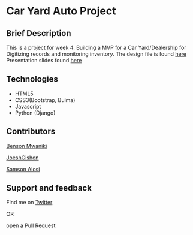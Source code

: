 # Car Yard Auto Project

## Brief Description

This is a project for week 4. Building a MVP for a Car Yard/Dealership for Digitizing records and monitoring inventory. The design file is found [here](https://www.figma.com/community/file/988717066600606091/Caryard-Auto)
Presentation slides found [here](https://docs.google.com/presentation/d/1_FH5HlZfLPnq1mpUsLatR4T_xrCi--rSex62jay2Xi8/edit?usp=sharing)

## Technologies

* HTML5
* CSS3(Bootstrap, Bulma)
* Javascript
* Python (Django)

## Contributors

[Benson Mwaniki](https://github.com/bensammwaniki)

[JoeshGishon](https://github.com/JoeshGichon)

[Samson Alosi](https://github.com/Samson-Alosi)

## Support and feedback

Find me on  [Twitter](https://twitter.com/Ken_Mwaura1)

OR

open a Pull Request
